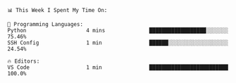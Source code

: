 <!--START_SECTION:waka-->
```text
📊 This Week I Spent My Time On: 

💬 Programming Languages: 
Python                   4 mins              ██████████████████░░░░░░░   75.46% 
SSH Config               1 min               ██████░░░░░░░░░░░░░░░░░░░   24.54%

🔥 Editors: 
VS Code                  1 min               █████████████████████████   100.0%
```


<!--END_SECTION:waka-->
